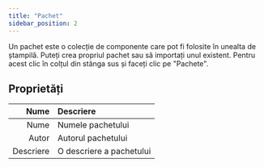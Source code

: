 ```yaml
---
title: "Pachet"
sidebar_position: 2
---
```


Un pachet este o colecție de componente care pot fi folosite în unealta de ștampilă. Puteți crea propriul pachet sau să importați unul existent. Pentru acest clic în colțul din stânga sus și faceți clic pe "Pachete".

## Proprietăți

|      Nume | Descriere                |
| ---------:|:------------------------ |
|      Nume | Numele pachetului        |
|     Autor | Autorul pachetului       |
| Descriere | O descriere a pachetului |
